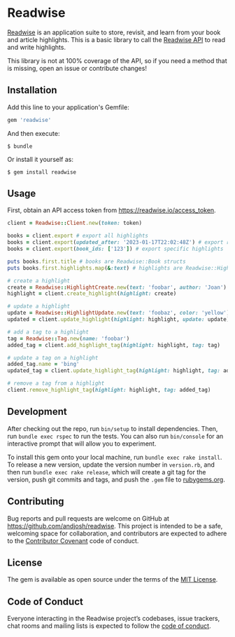 # Readwise

[Readwise](https://readwise.io/) is an application suite to store, revisit, and learn from your book and article highlights. This is a basic library to call the [Readwise API](https://readwise.io/api_deets) to read and write highlights.

This library is not at 100% coverage of the API, so if you need a method that is missing, open an issue or contribute changes!

## Installation

Add this line to your application's Gemfile:

```ruby
gem 'readwise'
```

And then execute:

    $ bundle

Or install it yourself as:

    $ gem install readwise

## Usage

First, obtain an API access token from https://readwise.io/access_token.

```ruby
client = Readwise::Client.new(token: token)

books = client.export # export all highlights
books = client.export(updated_after: '2023-01-17T22:02:48Z') # export recent highlights
books = client.export(book_ids: ['123']) # export specific highlights

puts books.first.title # books are Readwise::Book structs
puts books.first.highlights.map(&:text) # highlights are Readwise::Highlight structs

# create a highlight
create = Readwise::HighlightCreate.new(text: 'foobar', author: 'Joan')
highlight = client.create_highlight(highlight: create)

# update a highlight
update = Readwise::HighlightUpdate.new(text: 'foobaz', color: 'yellow')
updated = client.update_highlight(highlight: highlight, update: update)

# add a tag to a highlight
tag = Readwise::Tag.new(name: 'foobar')
added_tag = client.add_highlight_tag(highlight: highlight, tag: tag)

# update a tag on a highlight
added_tag.name = 'bing'
updated_tag = client.update_highlight_tag(highlight: highlight, tag: added_tag)

# remove a tag from a highlight
client.remove_highlight_tag(highlight: highlight, tag: added_tag)
```

## Development

After checking out the repo, run `bin/setup` to install dependencies. Then, run `bundle exec rspec` to run the tests. You can also run `bin/console` for an interactive prompt that will allow you to experiment.

To install this gem onto your local machine, run `bundle exec rake install`. To release a new version, update the version number in `version.rb`, and then run `bundle exec rake release`, which will create a git tag for the version, push git commits and tags, and push the `.gem` file to [rubygems.org](https://rubygems.org).

## Contributing

Bug reports and pull requests are welcome on GitHub at https://github.com/andjosh/readwise. This project is intended to be a safe, welcoming space for collaboration, and contributors are expected to adhere to the [Contributor Covenant](http://contributor-covenant.org) code of conduct.

## License

The gem is available as open source under the terms of the [MIT License](https://opensource.org/licenses/MIT).

## Code of Conduct

Everyone interacting in the Readwise project’s codebases, issue trackers, chat rooms and mailing lists is expected to follow the [code of conduct](https://github.com/andjosh/readwise/blob/master/CODE_OF_CONDUCT.md).
